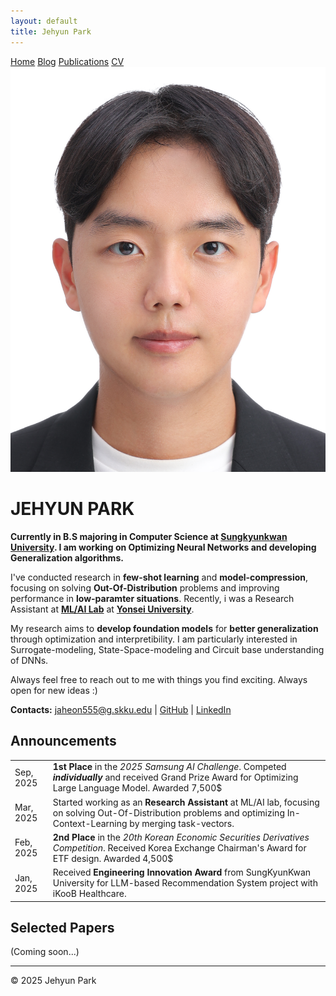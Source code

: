 ```yaml
---
layout: default
title: Jehyun Park
---
```


<nav>
  <a href="/">Home</a>
  <a href="/blog/">Blog</a>
  <a href="/publications/">Publications</a>
  <a href="/assets/files/CV_PJH.pdf">CV</a>
</nav>


<div class="profile-section">
  <div class="profile-image">
    <img src="/assets/images/profile_img.jpg" alt="Jehyun Park" />
  </div>
  
  <h1>JEHYUN PARK</h1>
  <!-- <p class="subtitle"><em>Keep it simple, but not simpler</em></p> -->
</div>

**Currently in B.S majoring in Computer Science at [Sungkyunkwan University](https://www.skku.edu/). I am working on Optimizing Neural Networks and developing Generalization algorithms.**

I've conducted research in **few-shot learning** and **model-compression**, focusing on solving **Out-Of-Distribution** problems and improving performance in **low-paramter situations**. Recently, i was a Research Assistant at **[ML/AI Lab](https://mlai.yonsei.ac.kr/home)** at **[Yonsei University](https://www.yonsei.ac.kr/sc/index.do)**.

My research aims to **develop foundation models** for **better generalization** through optimization and interpretibility. I am particularly interested in Surrogate-modeling, State-Space-modeling and Circuit base understanding of DNNs.

Always feel free to reach out to me with things you find exciting. Always open for new ideas :)

<!-- **Contacts:** [jaheon555@g.skku.edu](mailto:jaheon555@g.skku.edu) | [GitHub](https://github.com/Parkprogrammer) | [LinkedIn](https://linkedin.com/in/je-hyun-park-42414a27b/) -->
<p class="contacts"><strong>Contacts:</strong> <a href="mailto:jaheon555@g.skku.edu">jaheon555@g.skku.edu</a> | <a href="https://github.com/Parkprogrammer">GitHub</a> | <a href="https://linkedin.com/in/je-hyun-park-42414a27b/">LinkedIn</a></p> 


<h2>Announcements</h2>
<table>
  <tbody>
    <tr>
      <td>Sep, 2025</td>
      <td><strong>1st Place</strong> in the <em>2025 Samsung AI Challenge</em>. Competed <em><strong>individually</strong></em> and received Grand Prize Award for Optimizing Large Language Model. Awarded 7,500$</td>
    </tr>
    <tr>
      <td>Mar, 2025</td>
      <td>Started working as an <strong>Research Assistant</strong> at ML/AI lab, focusing on solving Out-Of-Distribution problems and optimizing In-Context-Learning by merging task-vectors.</td>
    </tr>
    <tr>
      <td>Feb, 2025</td>
      <td><strong>2nd Place</strong> in the <em>20th Korean Economic Securities Derivatives Competition</em>. Received Korea Exchange Chairman's Award for ETF design. Awarded 4,500$</td>
    </tr>
    <tr>
      <td>Jan, 2025</td>
      <td>Received <strong>Engineering Innovation Award</strong> from SungKyunKwan University for LLM-based Recommendation System project with iKooB Healthcare.</td>
    </tr>
  </tbody>
</table>

## Selected Papers

(Coming soon...)

<footer>
  <hr>
  <p>© 2025 Jehyun Park</p>
</footer>
